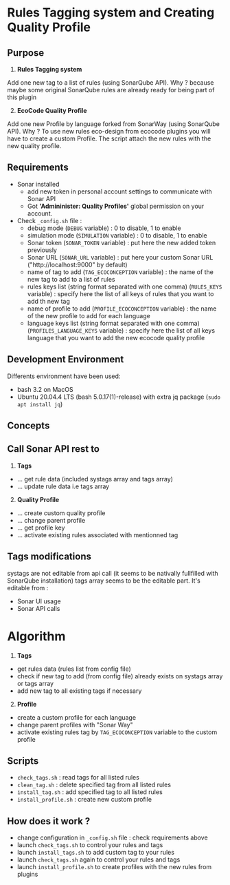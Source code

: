 Rules Tagging system and Creating Quality Profile
=================================================

Purpose
-------

1. **Rules Tagging system**

Add one new tag to a list of rules (using SonarQube API).
Why ? because maybe some original SonarQube rules are already ready for being part of this plugin

2. **EcoCode Quality Profile**

Add one new Profile by language forked from SonarWay (using SonarQube API).
Why ? To use new rules eco-design from ecocode plugins you will have to create a custom Profile.
The script attach the new rules with the new quality profile.

Requirements
------------

- Sonar installed
  - add new token in personal account settings to communicate with Sonar API
  - Got **'Admininister: Quality Profiles'** global permission on your account.
- Check `_config.sh` file :
  - debug mode (`DEBUG` variable) : 0 to disable, 1 to enable
  - simulation mode (`SIMULATION` variable) : 0 to disable, 1 to enable
  - Sonar token (`SONAR_TOKEN` variable) : put here the new added token previously
  - Sonar URL (`SONAR_URL` variable) : put here your custom Sonar URL ("http://localhost:9000" by default)
  - name of tag to add (`TAG_ECOCONCEPTION` variable) : the name of the new tag to add to a list of rules
  - rules keys list (string format separated with one comma) (`RULES_KEYS` variable) : specify here the list of all keys of rules that you want to add th new tag
  - name of profile to add (`PROFILE_ECOCONCEPTION` variable) : the name of the new profile to add for each language
  - language keys list (string format separated with one comma) (`PROFILES_LANGUAGE_KEYS` variable) : specify here the list of all keys language that you want to add the new ecocode quality profile

Development Environment
-----------------------

Differents environment have been used:
- bash 3.2 on MacOS
- Ubuntu 20.04.4 LTS (bash 5.0.17(1)-release) with extra jq package (`sudo apt install jq`)

Concepts
--------

Call Sonar API rest to
----------------------

1. **Tags**
- ... get rule data (included systags array and tags array)
- ... update rule data i.e tags array

2. **Quality Profile**
- ... create custom quality profile
- ... change parent profile
- ... get profile key
- ... activate existing rules associated with mentionned tag

Tags modifications
------------------

systags are not editable from api call (it seems to be nativally fullfilled with SonarQube installation)
tags array seems to be the editable part. It's editable from :

- Sonar UI usage
- Sonar API calls

Algorithm
=========

1. **Tags**

- get rules data (rules list from config file)
- check if new tag to add (from config file) already exists on systags array or tags array
- add new tag to all existing tags if necessary

2. **Profile**

- create a custom profile for each language
- change parent profiles with "Sonar Way"
- activate existing rules tag by `TAG_ECOCONCEPTION` variable to the custom profile

Scripts
-------

- `check_tags.sh` : read tags for all listed rules
- `clean_tag.sh` : delete specified tag from all listed rules
- `install_tag.sh` : add specified tag to all listed rules
- `install_profile.sh` : create new custom profile

How does it work ?
------------------

- change configuration in `_config.sh` file : check requirements above
- launch `check_tags.sh` to control your rules and tags
- launch `install_tags.sh` to add custom tag to your rules
- launch `check_tags.sh` again to control your rules and tags
- launch `install_profile.sh` to create profiles with the new rules from plugins
